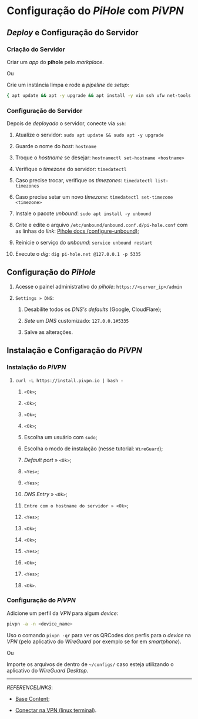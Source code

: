 # Configuração do _PiHole_ com _PiVPN_

## _Deploy_ e Configuração do Servidor

### Criação do Servidor

Criar um _app_ do **pihole** pelo _markplace_.

Ou

Crie um instância limpa e rode a _pipeline_ de _setup_:

```bash
{ apt update && apt -y upgrade && apt install -y vim ssh ufw net-tools htop ranger; } && { ufw allow 80/tcp; ufw allow 53/tcp; ufw allow 53/udp; ufw allow 67/tcp; ufw allow 67/udp; ufw allow 546:547/udp; ufw allow 2222/tcp; ufw allow 8888/tcp; yes | ufw enable; ufw status; } && { curl -sSL https://install.pi-hole.net | bash - && yes pihole | pihole -a -p; }
```

### Configuração do Servidor

Depois de _deployado_ o servidor, conecte via `ssh`:

1. Atualize o servidor:
	`sudo apt update && sudo apt -y upgrade`

1. Guarde o nome do _host_:
	`hostname`

1. Troque o _hostname_ se desejar:
	`hostnamectl set-hostname <hostname>`

1. Verifique o _timezone_ do servidor:
	`timedatectl`

1. Caso precise trocar, verifique os _timezones_:
	`timedatectl list-timezones`

1. Caso precise setar um novo _timezone_:
	`timedatectl set-timezone <timezone>`

1. Instale o pacote _unbound_:
	`sudo apt install -y unbound`

1. Crite e edite o arquivo `/etc/unbound/unbound.conf.d/pi-hole.conf` com as linhas do _link_:
	[Pihole docs (configure-unbound)](https://docs.pi-hole.net/guides/dns/unbound/#configure-unbound);

1. Reinicie o serviço do _unbound_:
	`service unbound restart`

1. Execute o _dig_:
	`dig pi-hole.net @127.0.0.1 -p 5335`

## Configuração do _PiHole_

1. Acesse o painel administrativo do _pihole_:
	`https://<server_ip>/admin`

1. `Settings » DNS`:

	1. Desabilite todos os _DNS's_ _defaults_ (Google, CloudFlare);

	1. _Sete_ um _DNS_ customizado:
		`127.0.0.1#5335`

	1. Salve as alterações.

## Instalação e Configaração do _PiVPN_

### Instalação do _PiVPN_

1. `curl -L https://install.pivpn.io | bash -`

	1. `<Ok>`;

	1. `<Ok>`;

	1. `<Ok>`;

	1. `<Ok>`;

	1. Escolha um usuário com `sudo`;

	1. Escolha o modo de instalação (nesse tutorial: `WireGuard`);

	1. _Default port_ » `<Ok>`;

	1. `<Yes>`;

	1. `<Yes>`;

	1. _DNS Entry_ » `<Ok>`;

	1. `Entre com o hostname do servidor » <Ok>`;

	1. `<Yes>`;

	1. `<Ok>`;

	1. `<Ok>`;

	1. `<Yes>`;

	1. `<Ok>`;

	1. `<Yes>`;

	1. `<Ok>`.

### Configuração do _PiVPN_

Adicione um perfil da _VPN_ para algum _device_:

```bash
pivpn -a -n <device_name>
```

Uso o comando `pivpn -qr` para ver os QRCodes dos perfis para o _device_ na _VPN_ (pelo aplicativo do _WireGuard_ por exemplo se for em _smartphone_).

Ou

Importe os arquivos de dentro de `~/configs/` caso esteja utilizando o aplicativo do _WireGuard Desktop_.

---

_REFERENCELINKS_:

- [Base Content](https://www.youtube.com/watch?v=COz3SopM92U);

- [Conectar na VPN (linux terminal)](https://docs.pivpn.io/wireguard/).

